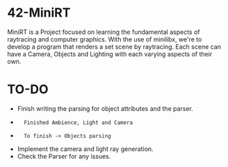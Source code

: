 # 42-MiniRT

MiniRT is a Project focused on learning the fundamental aspects of raytracing and computer graphics.
With the use of minilibx, we're to develop a program that renders a set scene by raytracing.
Each scene can have a Camera, Objects and Lighting with each varying aspects of their own.

# TO-DO
*	Finish writing the parsing for object attributes and the parser.
*		Finished Ambience, Light and Camera
*		To finish -> Objects parsing
*	Implement the camera and light ray generation.
*	Check the Parser for any issues.
